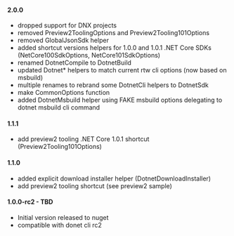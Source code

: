 #### 2.0.0
* dropped support for DNX projects
* removed Preview2ToolingOptions and Preview2Tooling101Options
* removed GlobalJsonSdk helper
* added shortcut versions helpers for 1.0.0 and 1.0.1 .NET Core SDKs (NetCore100SdkOptions, NetCore101SdkOptions)
* renamed DotnetCompile to DotnetBuild
* updated Dotnet* helpers to match current rtw cli options (now based on msbuild)
* multiple renames to rebrand some DotnetCli helpers to DotnetSdk
* make CommonOptions function
* added DotnetMsbuild helper using FAKE msbuild options delegating to dotnet msbuild cli command

#### 1.1.1
* add preview2 tooling .NET Core 1.0.1 shortcut (Preview2Tooling101Options)

#### 1.1.0
* added explicit download installer helper (DotnetDownloadInstaller)
* add preview2 tooling shortcut (see preview2 sample)

#### 1.0.0-rc2 - TBD
* Initial version released to nuget
* compatible with donet cli rc2
